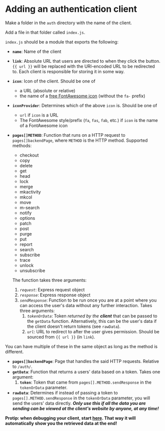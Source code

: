 # Adding an authentication client

Make a folder in the `auth` directory with the name of the client.

Add a file in that folder called `index.js`.

`index.js` should be a module that exports the following:

-   **`name`**: Name of the client
-   **`link`**: Absolute URL that users are directed to when they click the button. `{{ url }}` will be replaced with the URI-encoded URL to be redirected to. Each client is responsible for storing it in some way.
-   **`icon`**: Icon of the client. Should be one of
    -   a URL (absolute or relative)
    -   the name of a [free FontAwesome icon](https://fontawesome.com/icons?m=free) (without the `fa-` prefix)
-   **`iconProvider`**: Determines which of the above `icon` is. Should be one of
    -   `url` if `icon` is a URL
    -   The FontAwesome style/prefix (`fa`, `fas`, `fab`, etc.) if `icon` is the name of a FontAwesome icon
-   **`pages[]METHOD`**: Function that runs on a HTTP request to `pages[]backendPage`, where `METHOD` is the HTTP method. Supported methods:
    <!-- - todos -->

    -   checkout
    -   copy
    -   delete
    -   get
    -   head
    -   lock
    -   merge
    -   mkactivity
    -   mkcol
    -   move
    -   m-search
    -   notify
    -   options
    -   patch
    -   post
    -   purge
    -   put
    -   report
    -   search
    -   subscribe
    -   trace
    -   unlock
    -   unsubscribe

    The function takes three arguments:

    1. _`request`_: Express request object
    2. _`response`_: Express response object
    3. _`sendResponse`_: Function to be run once you are at a point where you can access the user's data without any further interaction. Takes three arguments:
        1. _`tokenOrData`_: Token _returned by the **client**_ that can be passed to the `getData` function. Alternatively, this can be the user's data if the client doesn't return tokens (see `rawData`).
        2. _`url`_: URL to redirect to after the user gives permission. Should be sourced from `{{ url }}` (in `link`).

You can have multiple of these in the same object as long as the method is different.

-   **`pages[]backendPage`**: Page that handles the said HTTP requests. Relative to `/auth/`.
-   **`getData`**: Function that returns a users' data based on a token. Takes one argument:
    1. **`token`**: Token that came from `pages[].METHOD.sendResponse` in the `tokenOrData` parameter.
-   **`rawData`**: Determines if instead of passing a token to `pages[].METHOD.sendResponse` in the `tokenOrData` parameter, you will send the users' data directly. _**Only use this if all the data you are sending can be viewed at the client's website by anyone, at any time!**_

**Protip: when debugging your client, start [here](https://auth.onedot.cf/auth?url=https%3A%2F%2Fauth.onedot.cf%2Fauth%2Fbackend%2Fget_data). That way it will automatically show you the retrieved data at the end!**
